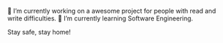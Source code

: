 🔭 I’m currently working on a awesome project for people with read and write difficulties.
🌱 I’m currently learning Software Engineering.

Stay safe, stay home!
